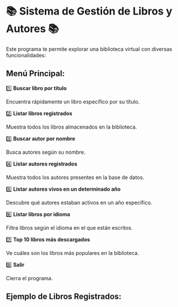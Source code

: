 # 📚 Sistema de Gestión de Libros y Autores 📚

Este programa te permite explorar una biblioteca virtual con diversas funcionalidades:

## Menú Principal:
1️⃣ **Buscar libro por título**

   Encuentra rápidamente un libro específico por su título.

2️⃣ **Listar libros registrados**

   Muestra todos los libros almacenados en la biblioteca.

3️⃣ **Buscar autor por nombre**

   Busca autores según su nombre.

4️⃣ **Listar autores registrados**

   Muestra todos los autores presentes en la base de datos.

5️⃣ **Listar autores vivos en un determinado año**

   Descubre qué autores estaban activos en un año específico.

6️⃣ **Listar libros por idioma**

   Filtra libros según el idioma en el que están escritos.

7️⃣ **Top 10 libros más descargados**

   Ve cuáles son los libros más populares en la biblioteca.

0️⃣ **Salir**

   Cierra el programa.

## Ejemplo de Libros Registrados:

